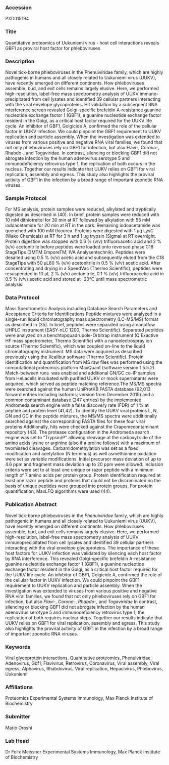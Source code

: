 ### Accession
PXD015194

### Title
Quantitative proteomics of Uukuniemi virus - host cell interactions reveals GBF1 as proviral host factor for phleboviruses

### Description
Novel tick-borne phleboviruses in the Phenuiviridae family, which are highly pathogenic in humans and all closely related to Uukuniemi virus (UUKV), have recently emerged on different continents. How phleboviruses assemble, bud, and exit cells remains largely elusive. Here, we performed high-resolution, label-free mass spectrometry analysis of UUKV immuno-precipitated from cell lysates and identified 39 cellular partners interacting with the viral envelope glycoproteins. Hit validation by a subsequent RNA interference screen revealed Golgi-specific brefeldin A-resistance guanine nucleotide exchange factor 1 (GBF1), a guanine nucleotide exchange factor resident in the Golgi, as a critical host factor required for the UUKV life cycle. An inhibitor of GBF1, Golgicide A, confirmed the role of the cellular factor in UUKV infection. We could pinpoint the GBF1 requirement to UUKV replication and particle assembly. When the  investigation was extended to viruses from various positive and negative RNA viral families, we found that not only phleboviruses rely on GBF1 for infection, but also Flavi-, Corona-, Rhabdo-, and Togaviridae. In contrast, silencing or blocking GBF1 did not abrogate infection by the human adenovirus serotype 5 and immunodeficiency retrovirus type 1, the replication of both occurs in the nucleus. Together our results indicate that UUKV relies on GBF1 for viral replication, assembly and egress. This study also highlights the proviral activity of GBF1 in the infection by a broad range of important zoonotic RNA viruses.

### Sample Protocol
For MS analysis, protein samples were reduced, alkylated and tryptically digested as described in (40). In brief, protein samples were reduced with 10 mM dithiotreitol for 30 min at RT followed by alkylation with 55 mM iodoacetamide for 20 min at RT in the dark. Remaining iodoacetamide was quenched with 100 mM thiourea. Proteins were digested with 1 μg LysC (Wako Chemicals) at RT for 3 h and 1 μg trypsin (Sigma) at RT overnight. Protein digestion was stopped with 0.6 % (v/v) trifluoroacetic acid and 2 % (v/v) acetonitrile before peptides were loaded onto reversed phase C18 StageTips (3MTM EmporeTM, IVA Analysentechnik). Peptides were desalted using 0.5 % (v/v) acetic acid and subsequently eluted from the C18 StageTips with 50 μL80 % (v/v) acetonitrile in 0.5 % (v/v) acetic acid. After concentrating and drying in a SpeedVac (Thermo Scientific), peptides were resuspended in 10 μL 2 % (v/v) acetonitrile, 0.1 % (v/v) trifluoroacetic acid in 0.5 % (v/v) acetic acid and stored at -20°C until mass spectrometric analysis.

### Data Protocol
Mass Spectrometric Analysis including Database Search Parameters and Acceptance Criteria for Identifications Peptide mixtures were analyzed in a single-run liquid chromatography mass spectrometry (LC-MS/MS) format as described in (35). In brief, peptides were separated using a nanoflow UHPLC instrument (EASY-nLC 1200, Thermo Scientific). Separated peptides were analyzed on a benchtopquadrupole-Orbitrap instrument (Q Exactive HF mass spectrometer, Thermo Scientific) with a nanoelectrospray ion source (Thermo Scientific), which was coupled on-line to the liquid chromatography instrument. MS data were acquired as described previously using the Xcalibur software (Thermo Scientific). Protein identification and quantification from MS raw files was performed using the computational proteomics platform MaxQuant (software version 1.5.5.2). Match-between runs  was enabled and additional GN/GC co-IP samples from HeLacells incubated with purified UUKV or mock supernatants were acquired, which served as peptide matching reference.The MS/MS spectra were searched against the human UniProtKB FASTA database (92,013 forward entries including isoforms; version from December 2015) and a common contaminant database (247 entries) by the implemented Andromeda search engine with a false discovery rate (FDR) of 1 % at peptide and protein level (41,42). To identify the UUKV viral proteins L, N, GN and GC in the peptide mixtures, the MS/MS spectra were additionally searched against the corresponding FASTA files for these four viral proteins.Additionally, hits were checked against the Crapomecontaminant repository (43). The protease configuration in the Andromeda search engine was set to “Trypsin/P” allowing cleavage at the carboxyl side of the amino acids lysine or arginine (also if a proline follows) with a maximum of twomissed cleavages. Carbamidomethylation was set as a fixed modification and acetylation (N terminus) as well asmethionine oxidation were set as variable modifications. Initial precursor mass deviation of up to 4.6 ppm and fragment mass deviation up to 20 ppm were allowed. Inclusion criteria were set to at least one unique or razor peptide with a minimum length of 7 amino acids per protein group. Protein identification required at least one razor peptide and proteins that could not be discriminated on the basis of unique peptides were grouped into protein groups. For protein quantification, MaxLFQ algorithms were used (44).

### Publication Abstract
Novel tick-borne phleboviruses in the <i>Phenuiviridae</i> family, which are highly pathogenic in humans and all closely related to Uukuniemi virus (UUKV), have recently emerged on different continents. How phleboviruses assemble, bud, and exit cells remains largely elusive. Here, we performed high-resolution, label-free mass spectrometry analysis of UUKV immunoprecipitated from cell lysates and identified 39 cellular partners interacting with the viral envelope glycoproteins. The importance of these host factors for UUKV infection was validated by silencing each host factor by RNA interference. This revealed Golgi-specific brefeldin A-resistance guanine nucleotide exchange factor 1 (GBF1), a guanine nucleotide exchange factor resident in the Golgi, as a critical host factor required for the UUKV life cycle. An inhibitor of GBF1, Golgicide A, confirmed the role of the cellular factor in UUKV infection. We could pinpoint the GBF1 requirement to UUKV replication and particle assembly. When the investigation was extended to viruses from various positive and negative RNA viral families, we found that not only phleboviruses rely on GBF1 for infection, but also <i>Flavi</i>-, <i>Corona</i>-, <i>Rhabdo</i>-, and <i>Togaviridae</i> In contrast, silencing or blocking GBF1 did not abrogate infection by the human adenovirus serotype 5 and immunodeficiency retrovirus type 1, the replication of both requires nuclear steps. Together our results indicate that UUKV relies on GBF1 for viral replication, assembly and egress. This study also highlights the proviral activity of GBF1 in the infection by a broad range of important zoonotic RNA viruses.

### Keywords
Viral glycoprotein interactions, Quantitative proteomics, Phenuiviridae, Adenovirus, Gbf1, Flavivirus, Retrovirus, Coronavirus, Viral assembly, Viral egress, Alphavirus, Rhabdovirus, Viral replication, Hepacivirus, Phlebovirus, Uukuniemi

### Affiliations
Proteomics
Experimental Systems Immunology,  Max Planck Institute of Biochemistry

### Submitter
Mario Oroshi

### Lab Head
Dr Felix Meissner
Experimental Systems Immunology,  Max Planck Institute of Biochemistry


